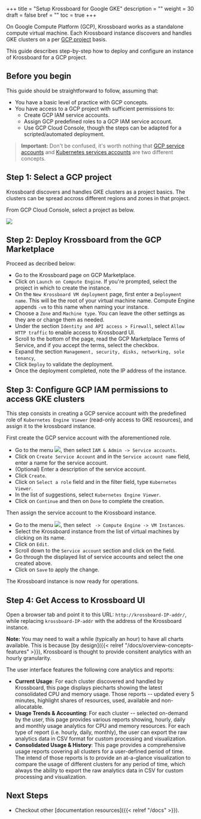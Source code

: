 +++
title = "Setup Krossboard for Google GKE"
description = ""
weight = 30
draft = false
bref = ""
toc = true 
+++

On Google Compute Platform (GCP), Krossboard works as a standalone compute virtual machine.
Each Krossboard instance discovers and handles GKE clusters on a per [GCP project](https://cloud.google.com/resource-manager/docs/creating-managing-projects) basis. 

This guide describes step-by-step how to deploy and configure an instance of Krossboard for a GCP project. 

## Before you begin
This guide should be straightforward to follow, assuming that:

* You have a basic level of practice with GCP concepts.
* You have access to a GCP project with sufficient permissions to:
  * Create GCP IAM service accounts.
  * Assign GCP predefined roles to a GCP IAM service account.
  * Use GCP Cloud Console, though the steps can be adapted for a scripted/automated deployment.

> **Important:** Don't be confused, it's worth nothing that [GCP service accounts](https://cloud.google.com/iam/docs/understanding-service-accounts) and [Kubernetes services accounts](https://kubernetes.io/docs/reference/access-authn-authz/service-accounts-admin/) are two different concepts.

## Step 1: Select a GCP project
Krossboard discovers and handles GKE clusters as a project basics. The clusters can be spread accross different regions and zones in that project. 

 From GCP Cloud Console, select a project as below.

 ![](/images/docs/gcp-select-project.png)

## Step 2: Deploy Krossboard from the GCP Marketplace
Proceed as decribed below:

* Go to the Krossboard page on GCP Marketplace.
* Click on `Launch on Compute Engine`. If you're prompted, select the project in which to create the instance.
* On the `New Krossboard VM deployment` page, first enter a `Deployment name`. This will be the root of your virtual machine name. Compute Engine appends `-vm` to this name when naming your instance.
* Choose a `Zone` and `Machine type`. You can leave the other settings as they are or change them as needed.
* Under the section `Identity and API access > Firewall`, select `Allow HTTP traffic` to enable access to Krossboard UI.
* Scroll to the bottom of the page, read the GCP Marketplace Terms of Service, and if you accept the terms, select the checkbox.
* Expand the section `Management, security, disks, networking, sole tenancy`, 
* Click `Deploy` to validate the deployment.
* Once the deployment completed, note the IP address of the instance.

## Step 3: Configure GCP IAM permissions to access GKE clusters
This step consists in creating a GCP service account with the predefined role of `Kubernetes Engine Viewer` (read-only access to GKE resources), and assign it to the krossboard instance.

First create the GCP service account with the aforementioned role.

* Go to the menu ![](/images/docs/gcp-menu.png), then select `IAM & Admin -> Service accounts`.
* Click on `Create Service Account` and in the `Service account name` field, enter a name for the service account. 
* (Optional) Enter a description of the service account.
* Click `Create`.
* Click on `Select a role` field and in the filter field, type `Kubernetes Viewer`.
* In the list of suggestions, select `Kubernetes Engine Viewer`.
* Click on `Continue` and then on `Done` to complete the creation.


Then assign the service account to the Krossboard instance.

* Go to the menu ![](/images/docs/gcp-menu.png), then select ` -> Compute Engine -> VM Instances`.
* Select the Krossboard instance from the list of virtual machines by clicking on its name.
* Click on `Edit`.
* Scroll down to the `Service account` section and click on the field.
* Go through the displayed list of service accounts and select the one created above.
* Click on `Save` to apply the change.
  
The Krossboard instance is now ready for operations.

## Step 4: Get Access to Krossboard UI
Open a browser tab and point it to this URL: `http://krossboard-IP-addr/`, while replacing `krossboard-IP-addr` with the address of the Krossboard instance.

**Note:** You may need to wait a while (typically an hour) to have all charts available. This is because [by design]({{< relref "/docs/overview-concepts-features" >}}), Krossboard is thought to provide consitent analytics with an hourly granularity.

The user interface features the following core analytics and reports:
 * **Current Usage**: For each cluster discovered and handled by Krossboard, this page displays piecharts showing the latest consolidated CPU and memory usage. Those reports -- updated every 5 minutes, highlight shares of resources, used, available and non-allocatable.
 * **Usage Trends & Accounting**: For each cluster -- selected on-demand by the user, this page provides various reports showing, hourly, daily and monthly usage analytics for CPU and memory resources. For each type of report (i.e. hourly, daily, monthly), the user can export the raw analytics data in CSV format for custom processing and visualization.
 * **Consolidated Usage & History**: This page provides a comprehensive usage reports covering all clusters for a user-defined period of time. The intend of those reports is to provide an at-a-glance visualization to compare the usage of different clusters for any period of time, which always the ability to export the raw analytics data in CSV for custom processing and visualization.

## Next Steps

* Checkout other [documentation resources]({{< relref "/docs" >}}).